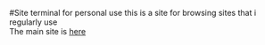 #Site terminal for personal use
this is a site for browsing sites that i regularly use <br/>
The main site is [here](https://nickwong0604.github.io/myplayground/1.1%20web.htm)
